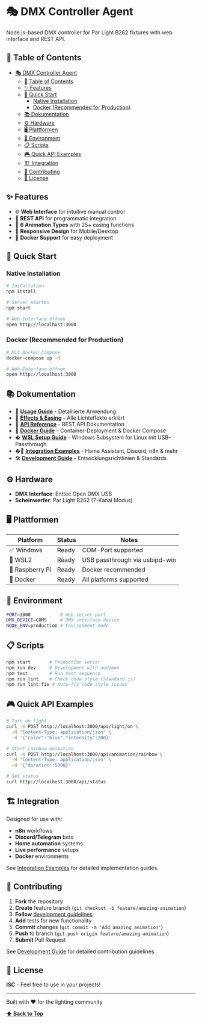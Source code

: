 # 🎭 DMX Controller Agent

Node.js-based DMX controller for Par Light B262 fixtures with web interface and REST API.

## 📑 Table of Contents

- [🎭 DMX Controller Agent](#-dmx-controller-agent)
  - [📑 Table of Contents](#-table-of-contents)
  - [✨ Features](#-features)
  - [🚀 Quick Start](#-quick-start)
    - [Native Installation](#native-installation)
    - [Docker (Recommended for Production)](#docker-recommended-for-production)
  - [📚 Dokumentation](#-dokumentation)
  - [⚙️ Hardware](#️-hardware)
  - [🖥️ Plattformen](#️-plattformen)
  - [🔧 Environment](#-environment)
  - [📋 Scripts](#-scripts)
  - [🎮 Quick API Examples](#-quick-api-examples)
  - [🏗️ Integration](#️-integration)
  - [🤝 Contributing](#-contributing)
  - [📄 License](#-license)

## ✨ Features

- 🌐 **Web Interface** for intuitive manual control
- 🔌 **REST API** for programmatic integration  
- 🎨 **6 Animation Types** with 25+ easing functions
- 📱 **Responsive Design** for Mobile/Desktop
- 🐳 **Docker Support** for easy deployment

## 🚀 Quick Start

### Native Installation
```bash
# Installation
npm install

# Server starten
npm start

# Web-Interface öffnen
open http://localhost:3000
```

### Docker (Recommended for Production)
```bash
# Mit Docker Compose
docker-compose up -d

# Web-Interface öffnen
open http://localhost:3000
```

## 📚 Dokumentation

- 📖 **[Usage Guide](docs/usage.md)** - Detaillierte Anwendung
- 🎪 **[Effects & Easing](docs/effects.md)** - Alle Lichteffekte erklärt
- 🔌 **[API Reference](docs/api.md)** - REST API Dokumentation
- 🐳 **[Docker Guide](docs/docker.md)** - Container-Deployment & Docker Compose
- � **[WSL Setup Guide](docs/wsl.md)** - Windows Subsystem for Linux mit USB-Passthrough
- �🔗 **[Integration Examples](docs/integrations.md)** - Home Assistant, Discord, n8n & mehr
- 🛠️ **[Development Guide](docs/development.md)** - Entwicklungsrichtlinien & Standards

## ⚙️ Hardware

- **DMX Interface**: Enttec Open DMX USB
- **Scheinwerfer**: Par Light B262 (7-Kanal Modus)

## 🖥️ Plattformen

| Platform | Status | Notes |
|----------|--------|-------|
| ✅ Windows | Ready | COM-Port supported |
| 🐧 WSL2 | Ready | USB passthrough via usbipd-win |
| 🎯 Raspberry Pi | Ready | Docker recommended |
| 🐳 Docker | Ready | All platforms supported |

## 🔧 Environment

```bash
PORT=3000           # Web server port
DMX_DEVICE=COM5     # DMX interface device
NODE_ENV=production # Environment mode
```

## 📋 Scripts

```bash
npm start       # Production server
npm run dev     # Development with nodemon  
npm test        # Run test sequence
npm run lint    # Check code style (Standard.js)
npm run lint:fix # Auto-fix code style issues
```

## 🎮 Quick API Examples

```bash
# Turn on light
curl -X POST http://localhost:3000/api/light/on \
  -H "Content-Type: application/json" \
  -d '{"color":"blue","intensity":200}'

# Start rainbow animation
curl -X POST http://localhost:3000/api/animation/rainbow \
  -H "Content-Type: application/json" \
  -d '{"duration":5000}'

# Get status
curl http://localhost:3000/api/status
```

## 🏗️ Integration

Designed for use with:

- **n8n** workflows
- **Discord/Telegram** bots
- **Home automation** systems
- **Live performance** setups
- **Docker** environments

See [Integration Examples](docs/integrations.md) for detailed implementation guides.

## 🤝 Contributing

1. **Fork** the repository
2. **Create** feature branch (`git checkout -b feature/amazing-animation`)
3. **Follow** [development guidelines](docs/development.md)
4. **Add** tests for new functionality
5. **Commit** changes (`git commit -m 'Add amazing animation'`)
6. **Push** to branch (`git push origin feature/amazing-animation`)
7. **Submit** Pull Request

See [Development Guide](docs/development.md) for detailed contribution guidelines.

## 📄 License

**ISC** - Feel free to use in your projects!

---

Built with ❤️ for the lighting community

**[⬆ Back to Top](#-dmx-controller-agent)**